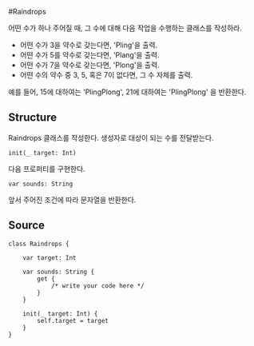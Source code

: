 #Raindrops

어떤 수가 하나 주어질 때, 그 수에 대해 다음 작업을 수행하는 클래스를 작성하라.

- 어떤 수가 3을 약수로 갖는다면, 'Pling'을 출력.
- 어떤 수가 5를 약수로 갖는다면, 'Plang'을 출력.
- 어떤 수가 7을 약수로 갖는다면, 'Plong'을 출력.
- 어떤 수의 약수 중 3, 5, 혹은 7이 없다면, 그 수 자체를 출력.

예를 들어, 15에 대하여는 'PlingPlong', 21에 대하여는 'PlingPlong' 을 반환한다.

## Structure

Raindrops 클래스를 작성한다. 생성자로 대상이 되는 수를 전달받는다.

    init(_ target: Int)

다음 프로퍼티를 구현한다.

    var sounds: String

앞서 주어진 조건에 따라 문자열을 반환한다.

## Source

    class Raindrops {

        var target: Int

        var sounds: String {
            get {
                /* write your code here */
            }
        }

        init(_ target: Int) {
            self.target = target
        }
    }
